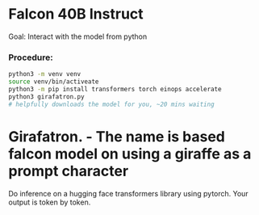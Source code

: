 # Falcon 40B Instruct

Goal: Interact with the model from python

### Procedure:

```bash
python3 -m venv venv
source venv/bin/activeate
python3 -m pip install transformers torch einops accelerate
python3 girafatron.py
# helpfully downloads the model for you, ~20 mins waiting
```

# Girafatron. - The name is based falcon model on using a giraffe as a prompt character

Do inference on a hugging face transformers library using pytorch. Your output is token by token.
